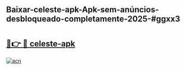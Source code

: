 ## Baixar-celeste-apk-Apk-sem-anúncios-desbloqueado-completamente-2025-#ggxx3

# <h2><a href="https://ainizakaria.my?title=celeste-apk&ref=22M">🔗👉 🔴 celeste-apk</a></h2>

[![acn](https://github.com/user-attachments/assets/0f9c940e-d8b0-45ae-aac7-cd30a18b3e1c)](https://ainizakaria.my?title=celeste-apk&ref=22M)


